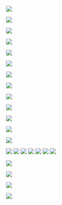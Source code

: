 ![](https://github.com/wangHwYD/resume/blob/master/images/%E6%B9%BE%E6%BB%A9%E9%95%BF%E5%8A%A9%E6%89%8B/029FF96FFEA2C57FEF7247175216CEC4.jpg)

![](https://github.com/wangHwYD/resume/blob/master/images/%E6%B9%BE%E6%BB%A9%E9%95%BF%E5%8A%A9%E6%89%8B/248487B46005FCB2810379984A4EDA47.jpg)

![](https://github.com/wangHwYD/resume/blob/master/images/%E6%B9%BE%E6%BB%A9%E9%95%BF%E5%8A%A9%E6%89%8B/2628D649D814AAAB584EFFA1B4D9571C.jpg)

![](https://github.com/wangHwYD/resume/blob/master/images/%E6%B9%BE%E6%BB%A9%E9%95%BF%E5%8A%A9%E6%89%8B/267E12EE00F302805F50A7374D7A6A82.jpg)

![](https://github.com/wangHwYD/resume/blob/master/images/%E6%B9%BE%E6%BB%A9%E9%95%BF%E5%8A%A9%E6%89%8B/289FA0B9F07C26759AC6AAEC9DD5DE52.jpg)

![](https://github.com/wangHwYD/resume/blob/master/images/%E6%B9%BE%E6%BB%A9%E9%95%BF%E5%8A%A9%E6%89%8B/29F250FF03A099287BF8A04BDE33BF6D.jpg)

![](https://github.com/wangHwYD/resume/blob/master/images/%E6%B9%BE%E6%BB%A9%E9%95%BF%E5%8A%A9%E6%89%8B/2BF96471E1B2FC6B2EDAD02C5096CB02.jpg)

![](https://github.com/wangHwYD/resume/blob/master/images/%E6%B9%BE%E6%BB%A9%E9%95%BF%E5%8A%A9%E6%89%8B/2D063548EC4D36118A0E656BF2E6E038.jpg)

![](https://github.com/wangHwYD/resume/blob/master/images/%E6%B9%BE%E6%BB%A9%E9%95%BF%E5%8A%A9%E6%89%8B/49C896D59D562384814F910BDAB51080.jpg)

![](https://github.com/wangHwYD/resume/blob/master/images/%E6%B9%BE%E6%BB%A9%E9%95%BF%E5%8A%A9%E6%89%8B/5B98BF6D527D0079E721B08F2A7FECAE.jpg)


![](https://github.com/wangHwYD/resume/blob/master/images/%E6%B9%BE%E6%BB%A9%E9%95%BF%E5%8A%A9%E6%89%8B/837CA218E082BD9FAA96EAE2C4F514C3.jpg)


![](https://github.com/wangHwYD/resume/blob/master/images/%E6%B9%BE%E6%BB%A9%E9%95%BF%E5%8A%A9%E6%89%8B/99F54E1C57BE443B6DFFAB85ABFB5033.jpg)


![](https://github.com/wangHwYD/resume/blob/master/images/%E6%B9%BE%E6%BB%A9%E9%95%BF%E5%8A%A9%E6%89%8B/9E88FF078ED8520171679CAC9751F5A0.jpg)

![](https://github.com/wangHwYD/resume/blob/master/images/%E6%B9%BE%E6%BB%A9%E9%95%BF%E5%8A%A9%E6%89%8B/A0203D8D75DF0F69A09C7F2827D881EE.jpg)
![](https://github.com/wangHwYD/resume/blob/master/images/%E6%B9%BE%E6%BB%A9%E9%95%BF%E5%8A%A9%E6%89%8B/A8950C790832924F0F48B4FF13878AB6.jpg)
![](https://github.com/wangHwYD/resume/blob/master/images/%E6%B9%BE%E6%BB%A9%E9%95%BF%E5%8A%A9%E6%89%8B/B007D1C7103863109C9B7819A7D26416.jpg)
![](https://github.com/wangHwYD/resume/blob/master/images/%E6%B9%BE%E6%BB%A9%E9%95%BF%E5%8A%A9%E6%89%8B/D9F74F6C68248125F88B862FA8E60217.jpg)
![](https://github.com/wangHwYD/resume/blob/master/images/%E6%B9%BE%E6%BB%A9%E9%95%BF%E5%8A%A9%E6%89%8B/DCC760C0253DAB4A1CD4ED57DDD61E77.jpg)
![](https://github.com/wangHwYD/resume/blob/master/images/%E6%B9%BE%E6%BB%A9%E9%95%BF%E5%8A%A9%E6%89%8B/DDFADCA5C5AD1E47597B4A74C4C8A002.jpg)
![](https://github.com/wangHwYD/resume/blob/master/images/%E6%B9%BE%E6%BB%A9%E9%95%BF%E5%8A%A9%E6%89%8B/E04BC25CEF706A35A67B0EC389CB6FD5.jpg)

![](https://github.com/wangHwYD/resume/blob/master/images/%E6%B9%BE%E6%BB%A9%E9%95%BF%E5%8A%A9%E6%89%8B/E0F01B12BFAA075DC470EA4125D6324D.jpg)

![](https://github.com/wangHwYD/resume/blob/master/images/%E6%B9%BE%E6%BB%A9%E9%95%BF%E5%8A%A9%E6%89%8B/E4DD88998BC0BBAA2C5D528D3819B6E4.jpg)


![](https://github.com/wangHwYD/resume/blob/master/images/%E6%B9%BE%E6%BB%A9%E9%95%BF%E5%8A%A9%E6%89%8B/F5F27C964466499EBC51A316BE09FDAF.jpg)

![](https://github.com/wangHwYD/resume/blob/master/images/%E6%B9%BE%E6%BB%A9%E9%95%BF%E5%8A%A9%E6%89%8B/FAD2239EF1806B0E89405F508FAEF447.jpg)

